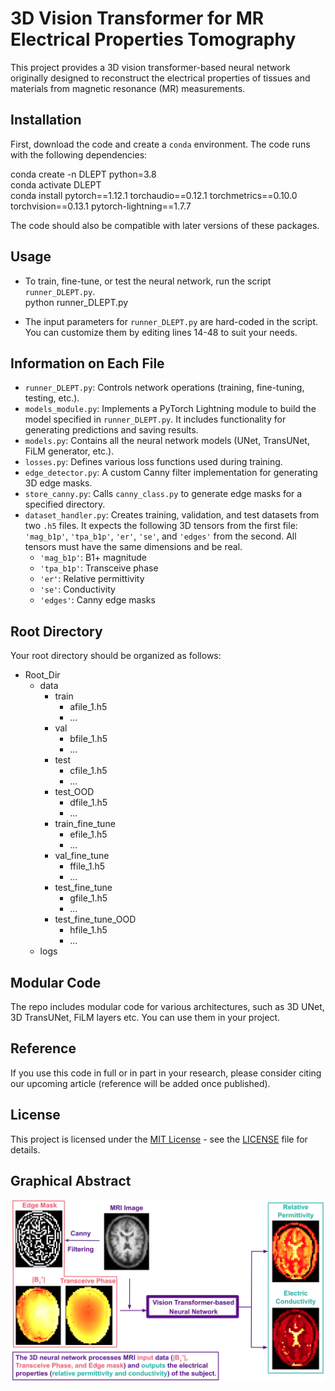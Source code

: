 # 3D Vision Transformer for MR Electrical Properties Tomography
This project provides a 3D vision transformer-based neural network originally designed to reconstruct the electrical properties of tissues and materials from magnetic resonance (MR) measurements.

## Installation
First, download the code and create a `conda` environment. The code runs with the following dependencies:

conda create -n DLEPT python=3.8  
conda activate DLEPT  
conda install pytorch==1.12.1 torchaudio==0.12.1 torchmetrics==0.10.0 torchvision==0.13.1 pytorch-lightning==1.7.7  

The code should also be compatible with later versions of these packages.

## Usage
- To train, fine-tune, or test the neural network, run the script `runner_DLEPT.py`.  
  python runner_DLEPT.py  

- The input parameters for `runner_DLEPT.py` are hard-coded in the script. You can customize them by editing lines 14-48 to suit your needs.

## Information on Each File
- `runner_DLEPT.py`: Controls network operations (training, fine-tuning, testing, etc.).
- `models_module.py`: Implements a PyTorch Lightning module to build the model specified in `runner_DLEPT.py`. It includes functionality for generating predictions and saving results.
- `models.py`: Contains all the neural network models (UNet, TransUNet, FiLM generator, etc.).
- `losses.py`: Defines various loss functions used during training.
- `edge_detector.py`: A custom Canny filter implementation for generating 3D edge masks.
- `store_canny.py`: Calls `canny_class.py` to generate edge masks for a specified directory.
- `dataset_handler.py`: Creates training, validation, and test datasets from two `.h5` files. It expects the following 3D tensors from the first file: `'mag_b1p'`, `'tpa_b1p'`, `'er'`, `'se'`, and `'edges'` from the second. All tensors must have the same dimensions and be real.
  - `'mag_b1p'`: B1+ magnitude
  - `'tpa_b1p'`: Transceive phase
  - `'er'`: Relative permittivity
  - `'se'`: Conductivity
  - `'edges'`: Canny edge masks

## Root Directory
Your root directory should be organized as follows:
- Root_Dir
  - data
    - train
      - afile_1.h5
      - ...
    - val
      - bfile_1.h5
      - ...
    - test
      - cfile_1.h5
      - ...
    - test_OOD
      - dfile_1.h5
      - ...
    - train_fine_tune
      - efile_1.h5
      - ...
    - val_fine_tune
      - ffile_1.h5
      - ...
    - test_fine_tune
      - gfile_1.h5
      - ...
    - test_fine_tune_OOD
      - hfile_1.h5
      - ...
  - logs   

## Modular Code
The repo includes modular code for various architectures, such as 3D UNet, 3D TransUNet, FiLM layers etc. You can use them in your project.

## Reference
If you use this code in full or in part in your research, please consider citing our upcoming article (reference will be added once published).

## License
This project is licensed under the [MIT License](https://choosealicense.com/licenses/mit/) - see the [LICENSE](LICENSE) file for details.

## Graphical Abstract

![Graphical Representation of the Training and Testing](https://github.com/GiannakopoulosIlias/vision-transformer-network-for-mr-electrical-properties-tomography/blob/main/figures/graphical_abstract.png)
